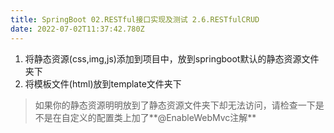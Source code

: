 ```yaml
---
title: SpringBoot 02.RESTful接口实现及测试 2.6.RESTfulCRUD
date: 2022-07-02T11:37:42.780Z
---
```

1. 将静态资源(css,img,js)添加到项目中，放到springboot默认的静态资源文件夹下
2. 将模板文件(html)放到template文件夹下



> 如果你的静态资源明明放到了静态资源文件夹下却无法访问，请检查一下是不是在自定义的配置类上加了**@EnableWebMvc注解**